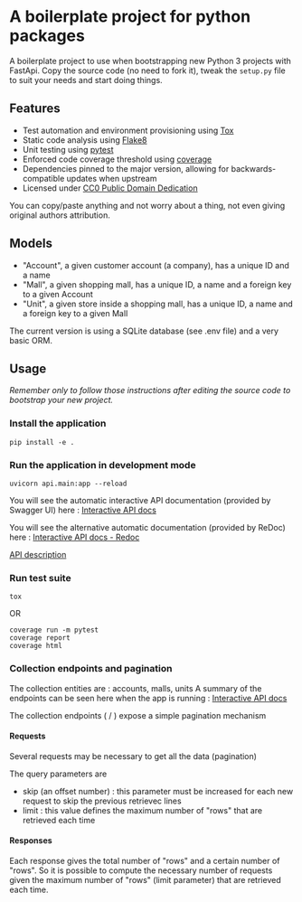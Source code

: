 # A boilerplate project for python packages

A boilerplate project to use when bootstrapping new Python 3 projects with FastApi.
Copy the source code (no need to fork it), tweak the `setup.py` file to suit your needs and start doing things.


## Features

* Test automation and environment provisioning using [Tox](https://tox.readthedocs.io/)  
* Static code analysis using [Flake8](http://flake8.pycqa.org/en/latest/)
* Unit testing using [pytest](https://docs.pytest.org/en/latest/)  
* Enforced code coverage threshold using [coverage](https://coverage.readthedocs.io)  
* Dependencies pinned to the major version, allowing for backwards-compatible updates when upstream
* Licensed under [CC0 Public Domain Dedication](http://creativecommons.org/publicdomain/zero/1.0/)  

You can copy/paste anything and not worry about a thing, not even giving original authors attribution.

## Models

- "Account", a given customer account (a company), has a unique ID and a name  
- "Mall", a given shopping mall, has a unique ID, a name and a foreign key to a given Account 
- "Unit", a given store inside a shopping mall, has a unique ID, a name and a foreign key to a given Mall

The current version is using a SQLite database (see .env file) and a very basic ORM.

## Usage

*Remember only to follow those instructions after editing the source code to bootstrap your new project.*

### Install the application

```shell
pip install -e .
```

### Run the application in development mode

```shell
uvicorn api.main:app --reload
```

You will see the automatic interactive API documentation (provided by Swagger UI) here :
[Interactive API docs](http://127.0.0.1:8000/docs)  

You will see the alternative automatic documentation (provided by ReDoc) here :
[Interactive API docs - Redoc](http://127.0.0.1:8000/redoc)    

[API description](http://127.0.0.1:8000/openapi.json)

### Run test suite

```shell
tox
```

OR

```shell
coverage run -m pytest
coverage report
coverage html
```

### Collection endpoints and pagination

The collection entities are : accounts, malls, units
A summary of the endpoints can be seen here when the app is running : [Interactive API docs](http://127.0.0.1:8000/docs)

The collection endpoints ( /<entities> ) expose a simple pagination mechanism

#### Requests

Several requests may be necessary to get all the data (pagination) 

The query parameters are 
- skip (an offset number) : this parameter must be increased for each new request to skip the previous retrievec lines 
- limit : this value defines the maximum number of "rows" that are retrieved each time

#### Responses

Each response gives the total number of "rows" and a certain number of "rows".
So it is possible to compute the necessary number of requests given the maximum number of "rows" (limit parameter) 
that are retrieved each time.
